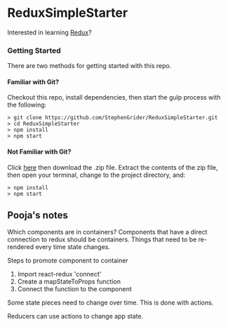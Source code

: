 # ReduxSimpleStarter

Interested in learning [Redux](https://www.udemy.com/react-redux/)?

### Getting Started

There are two methods for getting started with this repo.

#### Familiar with Git?
Checkout this repo, install dependencies, then start the gulp process with the following:

```
> git clone https://github.com/StephenGrider/ReduxSimpleStarter.git
> cd ReduxSimpleStarter
> npm install
> npm start
```

#### Not Familiar with Git?
Click [here](https://github.com/StephenGrider/ReactStarter/releases) then download the .zip file.  Extract the contents of the zip file, then open your terminal, change to the project directory, and:

```
> npm install
> npm start
```


## Pooja's notes
Which components are in containers? 
Components that have a direct connection to redux should be containers. 
Things that need to be re-rendered every time state changes.

Steps to promote component to container
1. Import react-redux 'connect'
2. Create a mapStateToProps function
3. Connect the function to the component


Some state pieces need to change over time.
This is done with actions.

Reducers can use actions to change app state.